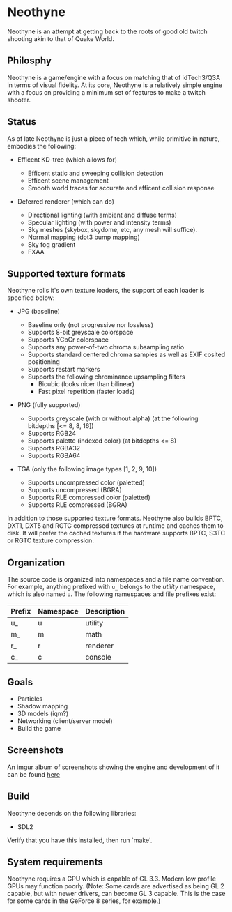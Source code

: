 # Neothyne

Neothyne is an attempt at getting back to the roots of good old twitch shooting
akin to that of Quake World.

## Philosphy

Neothyne is a game/engine with a focus on matching that of idTech3/Q3A in terms
of visual fidelity. At its core, Neothyne is a relatively simple engine with a
focus on providing a minimum set of features to make a twitch shooter.

## Status

As of late Neothyne is just a piece of tech which, while primitive in nature,
embodies the following:

* Efficent KD-tree (which allows for)
  * Efficent static and sweeping collision detection
  * Efficent scene management
  * Smooth world traces for accurate and efficent collision response

* Deferred renderer (which can do)
  * Directional lighting (with ambient and diffuse terms)
  * Specular lighting (with power and intensity terms)
  * Sky meshes (skybox, skydome, etc, any mesh will suffice).
  * Normal mapping (dot3 bump mapping)
  * Sky fog gradient
  * FXAA

## Supported texture formats

Neothyne rolls it's own texture loaders, the support of each loader is specified
below:

* JPG (baseline)
  * Baseline only (not progressive nor lossless)
  * Supports 8-bit greyscale colorspace
  * Supports YCbCr colorspace
  * Supports any power-of-two chroma subsampling ratio
  * Supports standard centered chroma samples as well as EXIF cosited positioning
  * Supports restart markers
  * Supports the following chrominance upsampling filters
    * Bicubic (looks nicer than bilinear)
    * Fast pixel repetition (faster loads)

* PNG (fully supported)
  * Supports greyscale (with or without alpha) (at the following bitdepths [<= 8, 8, 16])
  * Supports RGB24
  * Supports palette (indexed color) (at bitdepths <= 8)
  * Supports RGBA32
  * Supports RGBA64

* TGA (only the following image types [1, 2, 9, 10])
  * Supports uncompressed color (paletted)
  * Supports uncompressed (BGRA)
  * Supports RLE compressed color (paletted)
  * Supports RLE compressed (BGRA)

In addition to those supported texture formats. Neothyne also builds BPTC, DXT1,
DXT5 and RGTC compressed textures at runtime and caches them to disk. It will
prefer the cached textures if the hardware supports BPTC, S3TC or RGTC texture
compression.

## Organization
The source code is organized into namespaces and a file name convention.
For example, anything prefixed with `u_` belongs to the *utility* namespace,
which is also named `u`. The following namespaces and file prefixes exist:

| Prefix | Namespace | Description |
|--------|-----------|-------------|
| u_     | u         | utility     |
| m_     | m         | math        |
| r_     | r         | renderer    |
| c_     | c         | console     |

## Goals

* Particles
* Shadow mapping
* 3D models (iqm?)
* Networking (client/server model)
* Build the game

## Screenshots
An imgur album of screenshots showing the engine and development of it can
be found [here](http://imgur.com/a/Y3Rfi)

## Build
Neothyne depends on the following libraries:

* SDL2

Verify that you have this installed, then run `make'.

## System requirements
Neothyne requires a GPU which is capable of GL 3.3. Modern low profile GPUs may
function poorly. (Note: Some cards are advertised as being GL 2 capable, but with newer drivers, can become GL 3 capable. This is the case for some cards in the GeForce 8 series, for example.)
